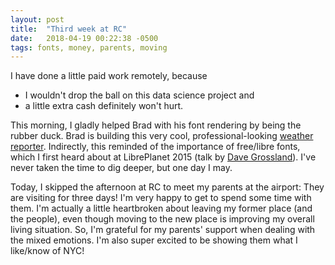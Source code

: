 ```yaml
---
layout: post
title:  "Third week at RC"
date:   2018-04-19 00:22:38 -0500
tags: fonts, money, parents, moving
---
```

I have done a little paid work remotely, because

* I wouldn't drop the ball on this data science project and
* a little extra cash definitely won't hurt.

This morning, I gladly helped Brad with his font rendering by being the rubber
duck. Brad is building this very cool, professional-looking
[weather reporter](https://github.com/redSlug/weather-reporter). Indirectly,
this reminded of the importance of free/libre fonts, which I first heard about
at LibrePlanet 2015 (talk by
[Dave Grossland](https://libreplanet.org/2015/program/speakers.html#crossland)).
I've never taken the time to dig deeper, but one day I may.

Today, I skipped the afternoon at RC to meet my parents at the airport: They
are visiting for three days! I'm very happy to get to spend some time with
them. I'm actually a little heartbroken about leaving my former place (and the
people), even though moving to the new place is improving my overall living
situation. So, I'm grateful for my parents' support when dealing with the mixed
emotions. I'm also super excited to be showing them what I like/know of NYC!
